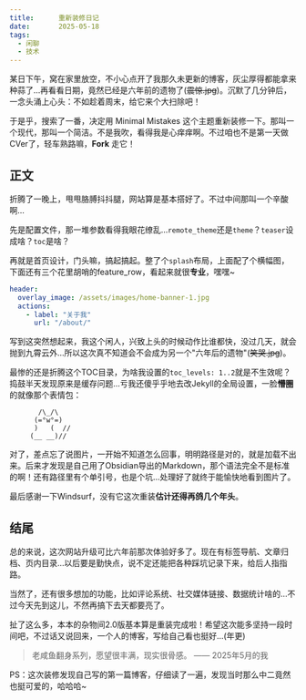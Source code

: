 ```yaml
---
title:      重新装修日记
date:       2025-05-18
tags:
  - 闲聊
  - 技术
---
```


某日下午，窝在家里放空，不小心点开了我那久未更新的博客，灰尘厚得都能拿来种蒜了...再看看日期，竟然已经是六年前的遗物了(~~震惊.jpg~~)。沉默了几分钟后，一念头涌上心头：不如趁着周末，给它来个大扫除吧！

于是乎，搜索了一番，决定用 Minimal Mistakes 这个主题重新装修一下。那叫一个现代，那叫一个简洁。不是我吹，看得我是心痒痒啊。不过咱也不是第一天做CVer了，轻车熟路嘛，**Fork** 走它！



## 正文

折腾了一晚上，甩甩胳膊抖抖腿，网站算是基本搭好了。不过中间那叫一个辛酸啊...

先是配置文件，那一堆参数看得我眼花缭乱...`remote_theme`还是`theme`？`teaser`设成啥？`toc`是啥？

再就是首页设计，门头嘛，搞起搞起。整了个`splash`布局，上面配了个横幅图，下面还有三个花里胡哨的feature_row，看起来就很**专业**，嘿嘿~

```yaml
header:
  overlay_image: /assets/images/home-banner-1.jpg
  actions:
    - label: "关于我"
      url: "/about/"
```

写到这突然想起来，我这个闲人，兴致上头的时候动作比谁都快，没过几天，就会抛到九霄云外...所以这次真不知道会不会成为另一个"六年后的遗物"(~~笑哭.jpg~~)。

最惨的还是折腾这个TOC目录，为啥我设置的`toc_levels: 1..2`就是不生效呢？捣鼓半天发现原来是缓存问题...亏我还傻乎乎地去改Jekyll的全局设置，一脸**懵圈**的就像那个表情包：

```
       /\_/\
      (=°w°=)
      )   (  //
     (__ __)//
```

对了，差点忘了说图片，一开始不知道怎么回事，明明路径是对的，就是加载不出来。后来才发现是自己用了Obsidian导出的Markdown，那个语法完全不是标准的啊！还有路径里有个单引号，也是个坑...处理好了就终于能愉快地看到图片了。

最后感谢一下Windsurf，没有它这次重装**估计还得再鸽几个年头**。

## 结尾

总的来说，这次网站升级可比六年前那次体验好多了。现在有标签导航、文章归档、页内目录...以后要是勤快点，说不定还能把各种踩坑记录下来，给后人指指路。

当然了，还有很多想加的功能，比如评论系统、社交媒体链接、数据统计啥的...不过今天先到这儿，不然再搞下去天都要亮了。

扯了这么多，本本的杂物间2.0版基本算是重装完成啦！希望这次能多坚持一段时间吧，不过话又说回来，一个人的博客，写给自己看也挺好...(年更)

> 老咸鱼翻身系列，愿望很丰满，现实很骨感。
> —— 2025年5月的我

PS：这次装修发现自己写的第一篇博客，仔细读了一遍，发现当时那么中二竟然也挺可爱的，哈哈哈~
